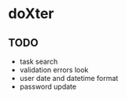 # doXter

## TODO

- task search 
- validation errors look
- user date and datetime format
- password update
